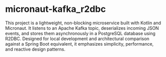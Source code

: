 # micronaut-kafka_r2dbc
This project is a lightweight, non-blocking microservice built with Kotlin and Micronaut. It listens to an Apache Kafka topic, deserializes incoming JSON events, and stores them asynchronously in a PostgreSQL database using R2DBC. Designed for local development and architectural comparison against a Spring Boot equivalent, it emphasizes simplicity, performance, and reactive design patterns.
